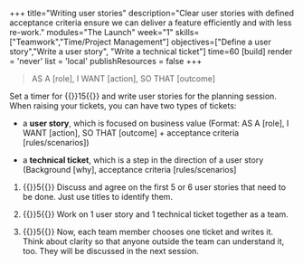 +++
title="Writing user stories"
description="Clear user stories with defined acceptance criteria ensure we can deliver a feature efficiently and with less re-work."
modules="The Launch"
week="1"
skills=["Teamwork","Time/Project Management"]
objectives=["Define a user story","Write a user story", "Write a technical ticket"]
time=60
[build]
  render = 'never'
  list = 'local'
  publishResources = false 
+++

> AS A \[role], I WANT \[action], SO THAT \[outcome]

Set a timer for {{<timer>}}15{{</timer>}} and write user stories for the planning session. When raising your tickets, you can have two types of tickets:

- a **user story**, which is focused on business value (Format: AS A \[role], I WANT \[action], SO THAT \[outcome] + acceptance criteria \[rules/scenarios])

- a **technical ticket**, which is a step in the direction of a user story (Background \[why], acceptance criteria \[rules/scenarios]

1. {{<timer>}}5{{</timer>}} Discuss and agree on the first 5 or 6 user stories that need to be done. Just use titles to identify them.

2. {{<timer>}}5{{</timer>}} Work on 1 user story and 1 technical ticket together as a team.

3. {{<timer>}}5{{</timer>}} Now, each team member chooses one ticket and writes it. Think about clarity so that anyone outside the team can understand it, too. They will be discussed in the next session.
